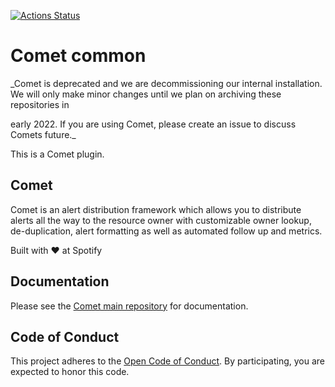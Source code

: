 [![Actions Status](https://github.com/spotify/comet-common/workflows/comet-common%20CI/badge.svg)](https://github.com/spotify/comet-common/actions)

# Comet common

_Comet is deprecated and we are decommissioning our internal installation. We
will only make minor changes until we plan on archiving these repositories in

early 2022. If you are using Comet, please create an issue to discuss Comets
future._

This is a Comet plugin.

## Comet

Comet is an alert distribution framework which allows you to distribute alerts
all the way to the resource owner with customizable owner lookup,
de-duplication, alert formatting as well as automated follow up and metrics.

Built with ❤️ at Spotify

## Documentation

Please see the [Comet main repository](https://github.com/spotify/comet) for
documentation.

## Code of Conduct

This project adheres to the [Open Code of Conduct][code-of-conduct]. By
participating, you are expected to honor this code.

[code-of-conduct]: https://github.com/spotify/code-of-conduct/blob/master/code-of-conduct.md
